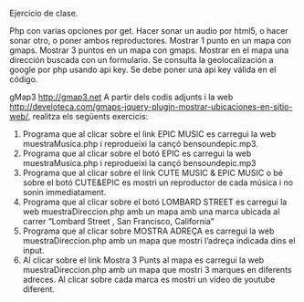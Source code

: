 Ejercicio de clase.

Php con varias opciones por get. 
Hacer sonar un audio por html5, o hacer sonar otro, o poner ambos reproductores.
Mostrar 1 punto en un mapa con gmaps.
Mostrar 3 puntos en un mapa con gmaps.
Mostrar en el mapa una dirección buscada con un formulario.
Se consulta la geolocalización a google por php usando api key.
Se debe poner una api key válida en el código.

gMap3 http://gmap3.net
A partir dels codis adjunts i la web http://develoteca.com/gmaps-jquery-plugin-mostrar-ubicaciones-en-sitio-web/, realitza els següents exercicis:
1. Programa que al clicar sobre el link EPIC MUSIC es carregui la web muestraMusica.php i reprodueixi la cançó bensoundepic.mp3.
2. Programa que al clicar sobre el botó EPIC es carregui la web muestraMusica.php i reprodueixi la cançó  bensoundepic.mp3
3. Programa que al clicar sobre el link CUTE MUSIC & EPIC MUSIC  o bé sobre el botó  CUTE&EPIC es mostri un reproductor de cada música i no sonin immediatament.
4. Programa que al clicar sobre el  botó LOMBARD STREET es carregui la web muestraDireccion.php amb un mapa amb una marca ubicada al carrer “Lombard Street , San Francisco, California” 
5. Programa que al clicar sobre MOSTRA ADREÇA  es carregui la web muestraDireccion.php amb un mapa que mostri l’adreça indicada dins el input.
6. Al clicar sobre el link Mostra 3 Punts al mapa es carregui la web muestraDireccion.php amb un mapa que mostri 3 marques en diferents adreces. Al clicar sobre cada marca es mostri un vídeo de youtube diferent.
